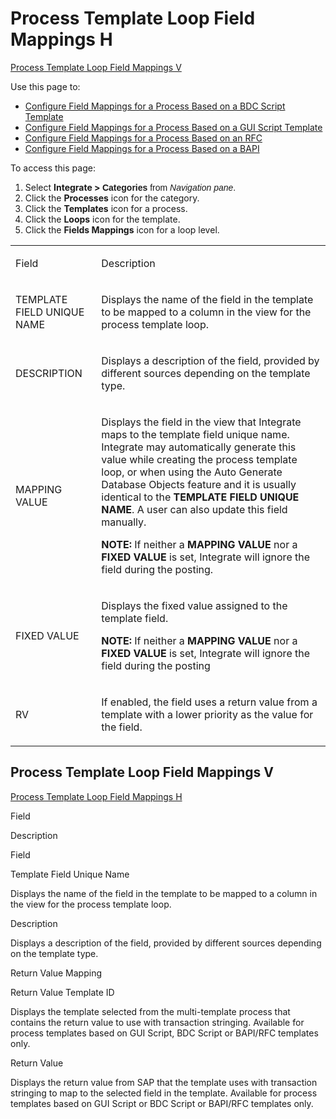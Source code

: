 # Process Template Loop Field Mappings H

[Process Template Loop Field Mappings V](#Process_Template_Loop1)

<div class="use">

Use this page to:

  - [Configure Field Mappings for a Process Based on a BDC Script
    Template](../Use_Cases/ConfigureFieldMappingsBDC_Script_Template.htm)
  - [Configure Field Mappings for a Process Based on a GUI Script
    Template](../Use_Cases/ConfigureFieldMappingsGUI_Script_Template.htm)
  - [Configure Field Mappings for a Process Based on an
    RFC](../Use_Cases/VwConfigureFldMappingsProcRFC.htm)
  - [Configure Field Mappings for a Process Based on a
    BAPI](../Use_Cases/ViewandConfigureFieldMappingsBAPI.htm)

</div>

To access this page:

1.  Select <span style="font-weight: bold;">Integrate \>
    </span><span style="font-family: Arial, sans-serif;">**Categories** from *Navigation
    pane*.</span>
2.  Click the **Processes** icon for the category.
3.  Click the **Templates** icon for a process.
4.  Click the **Loops** icon for the template.
5.  Click the **Fields Mappings** icon for a loop level.

<table>
<tbody>
<tr class="odd">
<td><p>Field</p></td>
<td><p>Description</p></td>
</tr>
<tr class="even">
<td><p>TEMPLATE FIELD UNIQUE NAME</p></td>
<td><p>Displays the name of the field in the template to be mapped to a column in the view for the process template loop.</p></td>
</tr>
<tr class="odd">
<td><p>DESCRIPTION</p></td>
<td><p>Displays a description of the field, provided by different sources depending on the template type.</p></td>
</tr>
<tr class="even">
<td><p>MAPPING VALUE</p></td>
<td><p>Displays the field in the view that Integrate maps to the template field unique name. Integrate may automatically generate this value while creating the process template loop, or when using the Auto Generate Database Objects feature and it is usually identical to the <strong>TEMPLATE FIELD UNIQUE NAME</strong>. A user can also update this field manually.</p>
<p><strong>NOTE:</strong> If neither a <strong>MAPPING VALUE</strong> nor a <strong>FIXED VALUE</strong> is set, Integrate will ignore the field during the posting.</p></td>
</tr>
<tr class="odd">
<td><p>FIXED VALUE</p></td>
<td><p>Displays the fixed value assigned to the template field.</p>
<p><strong>NOTE:</strong> If neither a <strong>MAPPING VALUE</strong> nor a <strong>FIXED VALUE</strong> is set, Integrate will ignore the field during the posting</p></td>
</tr>
<tr class="even">
<td><p>RV</p></td>
<td><p>If enabled, the field uses a return value from a template with a lower priority as the value for the field.</p></td>
</tr>
</tbody>
</table>

## <span id="Process_Template_Loop1"></span>Process Template Loop Field Mappings V

[Process Template Loop Field Mappings
H](Process_Template_Loop_Field_Mappings_H.htm)

Field

Description

Field

Template Field Unique Name

Displays the name of the field in the template to be mapped to a column
in the view for the process template loop.

Description

Displays a description of the field, provided by different sources
depending on the template type.

Return Value Mapping

Return Value Template ID

Displays the template selected from the multi-template process that
contains the return value to use with transaction stringing. Available
for process templates based on GUI Script, BDC Script or BAPI/RFC
templates only.

Return Value

Displays the return value from SAP that the template uses with
transaction stringing to map to the selected field in the template.
Available for process templates based on GUI Script or BDC Script or
BAPI/RFC templates only.
